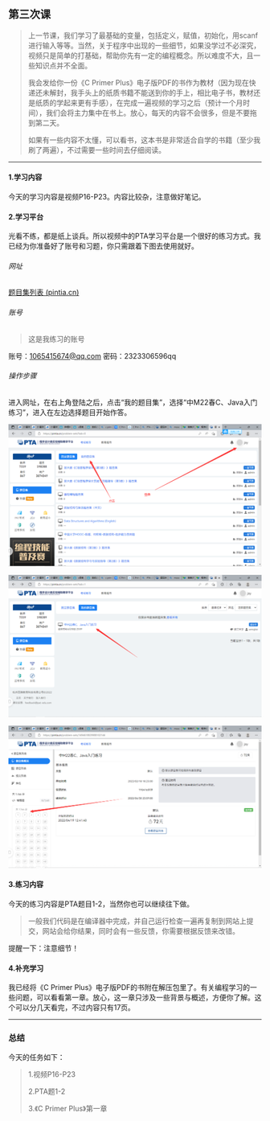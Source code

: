 ## 第三次课

> 上一节课，我们学习了最基础的变量，包括定义，赋值，初始化，用scanf进行输入等等。当然，关于程序中出现的一些细节，如果没学过不必深究，视频只是简单的打基础，帮助你先有一定的编程概念。所以难度不大，且一些知识点并不全面。
>
> 我会发给你一份《C Primer Plus》电子版PDF的书作为教材（因为现在快递还未解封，我手头上的纸质书籍不能送到你的手上，相比电子书，教材还是纸质的学起来更有手感），在完成一遍视频的学习之后（预计一个月时间），我们会将主力集中在书上。放心，每天的内容不会很多，但是不要拖到第二天。
>
> 如果有一些内容不太懂，可以看书，这本书是非常适合自学的书籍（至少我刷了两遍），不过需要一些时间去仔细阅读。

---

#### 1.学习内容

今天的学习内容是视频P16-P23。内容比较杂，注意做好笔记。

#### 2.学习平台

光看不练，都是纸上谈兵。所以视频中的PTA学习平台是一个很好的练习方式。我已经为你准备好了账号和习题，你只需跟着下图去使用就好。

###### 网址

[题目集列表 (pintia.cn)](https://pintia.cn/problem-sets?tab=0)

###### 账号

> 这是我练习的账号

账号：1065415674@qq.com
密码：2323306596qq

###### 操作步骤

进入网址，在右上角登陆之后，点击“我的题目集”，选择“中M22春C、Java入门练习”，进入在左边选择题目开始作答。

![](picture/PTA.png)

![](picture/PTA2.png)

![](picture/PTA3.png)

#### 3.练习内容

今天的练习内容是PTA题目1-2，当然你也可以继续往下做。

> 一般我们代码是在编译器中完成，并自己运行检查一遍再复制到网站上提交，网站会给你结果，同时会有一些反馈，你需要根据反馈来改错。

提醒一下：注意细节！

#### 4.补充学习

我已经将《C Primer Plus》电子版PDF的书附在解压包里了。有关编程学习的一些问题，可以看看第一章。放心，这一章只涉及一些背景与概述，方便你了解。这个可以分几天看完，不过内容只有17页。

---

### 总结

今天的任务如下：

> 1.视频P16-P23
>
> 2.PTA题1-2
>
> 3.《C Primer Plus》第一章



